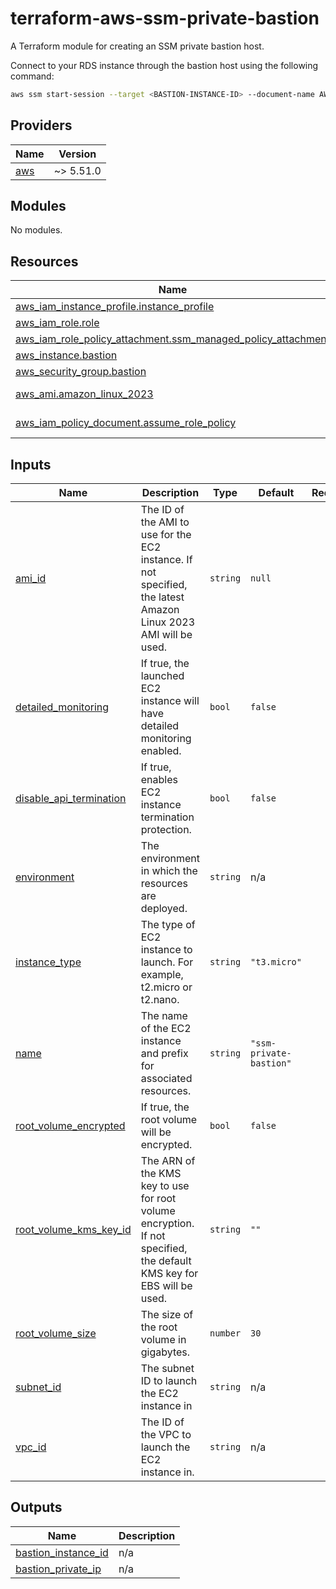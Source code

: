 # terraform-aws-ssm-private-bastion
A Terraform module for creating an SSM private bastion host.

Connect to your RDS instance through the bastion host using the following command:

```bash
aws ssm start-session --target <BASTION-INSTANCE-ID> --document-name AWS-StartPortForwardingSessionToRemoteHost --parameters host=\"<RDS-INSTANCE-ENDPOINT-HERE>\",portNumber=\"<RDS-PORT>\",localPortNumber=\"<LOCAL-PORT-TO-MAP>\"
```

<!-- BEGIN_TF_DOCS -->
## Providers

| Name | Version |
|------|---------|
| <a name="provider_aws"></a> [aws](#provider\_aws) | ~> 5.51.0 |

## Modules

No modules.

## Resources

| Name | Type |
|------|------|
| [aws_iam_instance_profile.instance_profile](https://registry.terraform.io/providers/hashicorp/aws/latest/docs/resources/iam_instance_profile) | resource |
| [aws_iam_role.role](https://registry.terraform.io/providers/hashicorp/aws/latest/docs/resources/iam_role) | resource |
| [aws_iam_role_policy_attachment.ssm_managed_policy_attachment](https://registry.terraform.io/providers/hashicorp/aws/latest/docs/resources/iam_role_policy_attachment) | resource |
| [aws_instance.bastion](https://registry.terraform.io/providers/hashicorp/aws/latest/docs/resources/instance) | resource |
| [aws_security_group.bastion](https://registry.terraform.io/providers/hashicorp/aws/latest/docs/resources/security_group) | resource |
| [aws_ami.amazon_linux_2023](https://registry.terraform.io/providers/hashicorp/aws/latest/docs/data-sources/ami) | data source |
| [aws_iam_policy_document.assume_role_policy](https://registry.terraform.io/providers/hashicorp/aws/latest/docs/data-sources/iam_policy_document) | data source |

## Inputs

| Name | Description | Type | Default | Required |
|------|-------------|------|---------|:--------:|
| <a name="input_ami_id"></a> [ami\_id](#input\_ami\_id) | The ID of the AMI to use for the EC2 instance. If not specified, the latest Amazon Linux 2023 AMI will be used. | `string` | `null` | no |
| <a name="input_detailed_monitoring"></a> [detailed\_monitoring](#input\_detailed\_monitoring) | If true, the launched EC2 instance will have detailed monitoring enabled. | `bool` | `false` | no |
| <a name="input_disable_api_termination"></a> [disable\_api\_termination](#input\_disable\_api\_termination) | If true, enables EC2 instance termination protection. | `bool` | `false` | no |
| <a name="input_environment"></a> [environment](#input\_environment) | The environment in which the resources are deployed. | `string` | n/a | yes |
| <a name="input_instance_type"></a> [instance\_type](#input\_instance\_type) | The type of EC2 instance to launch. For example, t2.micro or t2.nano. | `string` | `"t3.micro"` | no |
| <a name="input_name"></a> [name](#input\_name) | The name of the EC2 instance and prefix for associated resources. | `string` | `"ssm-private-bastion"` | no |
| <a name="input_root_volume_encrypted"></a> [root\_volume\_encrypted](#input\_root\_volume\_encrypted) | If true, the root volume will be encrypted. | `bool` | `false` | no |
| <a name="input_root_volume_kms_key_id"></a> [root\_volume\_kms\_key\_id](#input\_root\_volume\_kms\_key\_id) | The ARN of the KMS key to use for root volume encryption. If not specified, the default KMS key for EBS will be used. | `string` | `""` | no |
| <a name="input_root_volume_size"></a> [root\_volume\_size](#input\_root\_volume\_size) | The size of the root volume in gigabytes. | `number` | `30` | no |
| <a name="input_subnet_id"></a> [subnet\_id](#input\_subnet\_id) | The subnet ID to launch the EC2 instance in | `string` | n/a | yes |
| <a name="input_vpc_id"></a> [vpc\_id](#input\_vpc\_id) | The ID of the VPC to launch the EC2 instance in. | `string` | n/a | yes |

## Outputs

| Name | Description |
|------|-------------|
| <a name="output_bastion_instance_id"></a> [bastion\_instance\_id](#output\_bastion\_instance\_id) | n/a |
| <a name="output_bastion_private_ip"></a> [bastion\_private\_ip](#output\_bastion\_private\_ip) | n/a |
<!-- END_TF_DOCS -->